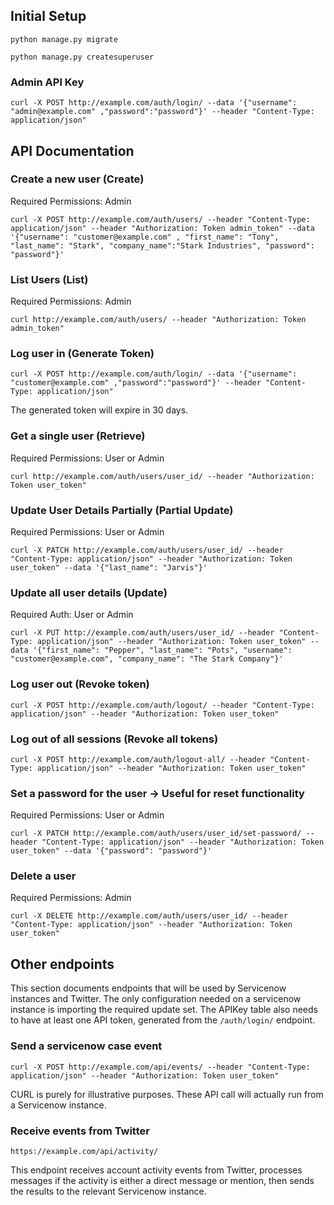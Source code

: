 ## Initial Setup

    python manage.py migrate

    python manage.py createsuperuser


### Admin API Key

    curl -X POST http://example.com/auth/login/ --data '{"username": "admin@example.com" ,"password":"password"}' --header "Content-Type: application/json"


## API Documentation

### Create a new user (Create)

Required Permissions: Admin

    curl -X POST http://example.com/auth/users/ --header "Content-Type: application/json" --header "Authorization: Token admin_token" --data '{"username": "customer@example.com" , "first_name": "Tony", "last_name": "Stark", "company_name":"Stark Industries", "password": "password"}'


### List Users (List)

Required Permissions: Admin

    curl http://example.com/auth/users/ --header "Authorization: Token admin_token"


### Log user in (Generate Token)

    curl -X POST http://example.com/auth/login/ --data '{"username": "customer@example.com" ,"password":"password"}' --header "Content-Type: application/json"


The generated token will expire in 30 days.


### Get a single user (Retrieve)

Required Permissions: User or Admin

    curl http://example.com/auth/users/user_id/ --header "Authorization: Token user_token"


### Update User Details Partially (Partial Update)

Required Permissions: User or Admin

    curl -X PATCH http://example.com/auth/users/user_id/ --header "Content-Type: application/json" --header "Authorization: Token user_token" --data '{"last_name": "Jarvis"}'


### Update all user details (Update)

Required Auth: User or Admin

    curl -X PUT http://example.com/auth/users/user_id/ --header "Content-Type: application/json" --header "Authorization: Token user_token" --data '{"first_name": "Pepper", "last_name": "Pots", "username": "customer@example.com", "company_name": "The Stark Company"}'


### Log user out (Revoke token)

    curl -X POST http://example.com/auth/logout/ --header "Content-Type: application/json" --header "Authorization: Token user_token"


### Log out of all sessions (Revoke all tokens)

    curl -X POST http://example.com/auth/logout-all/ --header "Content-Type: application/json" --header "Authorization: Token user_token"


### Set a password for the user -> Useful for reset functionality

Required Permissions: User or Admin

    curl -X PATCH http://example.com/auth/users/user_id/set-password/ --header "Content-Type: application/json" --header "Authorization: Token user_token" --data '{"password": "password"}'


### Delete a user

Required Permissions: Admin

    curl -X DELETE http://example.com/auth/users/user_id/ --header "Content-Type: application/json" --header "Authorization: Token user_token"


## Other endpoints

This section documents endpoints that will be used by Servicenow instances and Twitter. The only configuration needed on a servicenow instance is importing the required update set. The APIKey table also needs to have at least one API token, generated from the `/auth/login/` endpoint.


### Send a servicenow case event
    
    curl -X POST http://example.com/api/events/ --header "Content-Type: application/json" --header "Authorization: Token user_token"

CURL is purely for illustrative purposes. These API call will actually run from a Servicenow instance.

### Receive events from Twitter

    https://example.com/api/activity/

This endpoint receives account activity events from Twitter, processes messages if the activity is either a direct message or mention, then sends the results to the relevant Servicenow instance.
